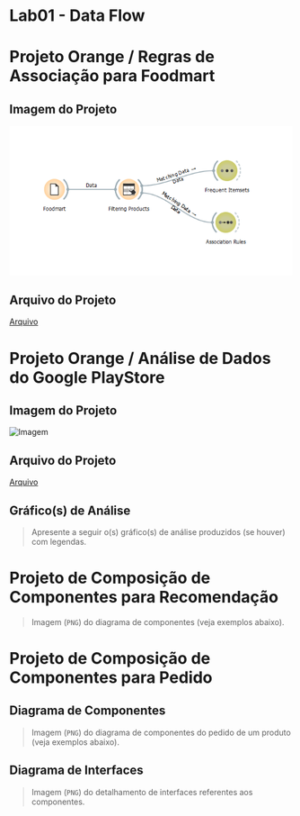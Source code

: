 # Lab01 - Data Flow

# Projeto Orange / Regras de Associação para Foodmart

## Imagem do Projeto
![Imagem](images/foodmart.PNG)

## Arquivo do Projeto
[Arquivo](orange/foodmart.ows)

# Projeto Orange / Análise de Dados do Google PlayStore

## Imagem do Projeto
![Imagem](imagens/google-playstore.png)

## Arquivo do Projeto
[Arquivo](orange/google-playstore.ows)

## Gráfico(s) de Análise
> Apresente a seguir o(s) gráfico(s) de análise produzidos (se houver) com legendas.

# Projeto de Composição de Componentes para Recomendação

> Imagem (`PNG`) do diagrama de componentes (veja exemplos abaixo).

# Projeto de Composição de Componentes para Pedido

## Diagrama de Componentes

> Imagem (`PNG`) do diagrama de componentes do pedido de um produto (veja exemplos abaixo).

## Diagrama de Interfaces

> Imagem (`PNG`) do detalhamento de interfaces referentes aos componentes.